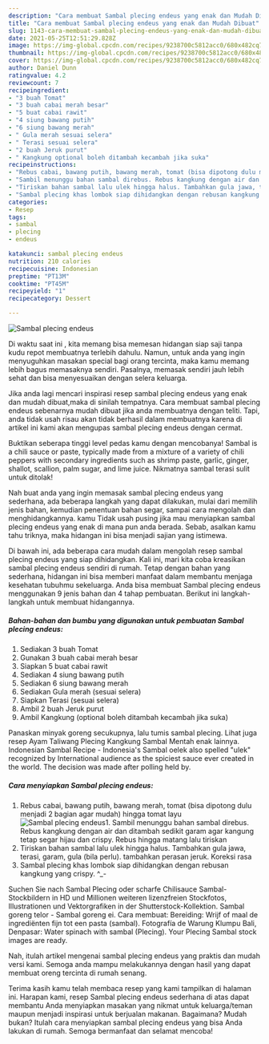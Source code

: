 ```yaml
---
description: "Cara membuat Sambal plecing endeus yang enak dan Mudah Dibuat"
title: "Cara membuat Sambal plecing endeus yang enak dan Mudah Dibuat"
slug: 1143-cara-membuat-sambal-plecing-endeus-yang-enak-dan-mudah-dibuat
date: 2021-05-25T12:51:29.828Z
image: https://img-global.cpcdn.com/recipes/9238700c5812acc0/680x482cq70/sambal-plecing-endeus-foto-resep-utama.jpg
thumbnail: https://img-global.cpcdn.com/recipes/9238700c5812acc0/680x482cq70/sambal-plecing-endeus-foto-resep-utama.jpg
cover: https://img-global.cpcdn.com/recipes/9238700c5812acc0/680x482cq70/sambal-plecing-endeus-foto-resep-utama.jpg
author: Daniel Dunn
ratingvalue: 4.2
reviewcount: 7
recipeingredient:
- "3 buah Tomat"
- "3 buah cabai merah besar"
- "5 buat cabai rawit"
- "4 siung bawang putih"
- "6 siung bawang merah"
- " Gula merah sesuai selera"
- " Terasi sesuai selera"
- "2 buah Jeruk purut"
- " Kangkung optional boleh ditambah kecambah jika suka"
recipeinstructions:
- "Rebus cabai, bawang putih, bawang merah, tomat (bisa dipotong dulu menjadi 2 bagian agar mudah) hingga tomat layu"
- "Sambil menunggu bahan sambal direbus. Rebus kangkung dengan air dan ditambah sedikit garam agar kangung tetap segar hijau dan crispy. Rebus hingga matang lalu tiriskan"
- "Tiriskan bahan sambal lalu ulek hingga halus. Tambahkan gula jawa, terasi, garam, gula (bila perlu). tambahkan perasan jeruk. Koreksi rasa"
- "Sambal plecing khas lombok siap dihidangkan dengan rebusan kangkung yang crispy. ^_-"
categories:
- Resep
tags:
- sambal
- plecing
- endeus

katakunci: sambal plecing endeus 
nutrition: 210 calories
recipecuisine: Indonesian
preptime: "PT13M"
cooktime: "PT45M"
recipeyield: "1"
recipecategory: Dessert

---
```



![Sambal plecing endeus](https://img-global.cpcdn.com/recipes/9238700c5812acc0/680x482cq70/sambal-plecing-endeus-foto-resep-utama.jpg)

Di waktu  saat ini , kita memang bisa memesan hidangan siap saji tanpa kudu repot membuatnya terlebih dahulu. Namun, untuk anda yang ingin menyuguhkan masakan special bagi orang tercinta, maka kamu memang lebih bagus memasaknya sendiri. Pasalnya, memasak sendiri jauh lebih sehat dan bisa menyesuaikan dengan selera keluarga.

Jika anda lagi mencari inspirasi resep sambal plecing endeus yang enak dan mudah dibuat,maka di sinilah tempatnya. Cara membuat sambal plecing endeus  sebenarnya mudah dibuat jika anda membuatnya dengan teliti. Tapi, anda tidak usah risau akan tidak berhasil dalam membuatnya 
karena di artikel ini kami akan mengupas sambal plecing endeus dengan cermat.  

Buktikan seberapa tinggi level pedas kamu dengan mencobanya! Sambal is a chili sauce or paste, typically made from a mixture of a variety of chili peppers with secondary ingredients such as shrimp paste, garlic, ginger, shallot, scallion, palm sugar, and lime juice. Nikmatnya sambal terasi sulit untuk ditolak!

Nah buat anda yang ingin memasak sambal plecing endeus yang sederhana, ada beberapa langkah yang dapat dilakukan, mulai dari memilih jenis bahan, kemudian penentuan bahan segar, sampai cara mengolah dan menghidangkannya. kamu Tidak usah pusing jika mau menyiapkan sambal plecing endeus yang enak di mana pun anda berada. Sebab, asalkan kamu  tahu triknya, maka hidangan ini bisa menjadi sajian yang istimewa.

Di bawah ini, ada beberapa cara mudah dalam mengolah resep sambal plecing endeus yang siap dihidangkan. Kali ini, mari kita coba kreasikan sambal plecing endeus sendiri di rumah. Tetap dengan bahan yang sederhana, hidangan ini bisa memberi manfaat dalam membantu menjaga kesehatan tubuhmu sekeluarga. Anda bisa membuat Sambal plecing endeus menggunakan 9 jenis bahan dan 4 tahap pembuatan. Berikut ini langkah-langkah untuk membuat hidangannya.

<!--inarticleads1-->

##### Bahan-bahan dan bumbu yang digunakan untuk pembuatan Sambal plecing endeus:

1. Sediakan 3 buah Tomat
1. Gunakan 3 buah cabai merah besar
1. Siapkan 5 buat cabai rawit
1. Sediakan 4 siung bawang putih
1. Sediakan 6 siung bawang merah
1. Sediakan  Gula merah (sesuai selera)
1. Siapkan  Terasi (sesuai selera)
1. Ambil 2 buah Jeruk purut
1. Ambil  Kangkung (optional boleh ditambah kecambah jika suka)


Panaskan minyak goreng secukupnya, lalu tumis sambal plecing. Lihat juga resep Ayam Taliwang Plecing Kangkung Sambal Mentah enak lainnya. Indonesian Sambal Recipe - Indonesia&#39;s Sambal oelek also spelled &#34;ulek&#34; recognized by International audience as the spiciest sauce ever created in the world. The decision was made after polling held by. 

<!--inarticleads2-->

##### Cara menyiapkan Sambal plecing endeus:

1. Rebus cabai, bawang putih, bawang merah, tomat (bisa dipotong dulu menjadi 2 bagian agar mudah) hingga tomat layu
<img src="https://img-global.cpcdn.com/steps/f19f9c2448610e35/160x128cq70/sambal-plecing-endeus-langkah-memasak-1-foto.jpg" alt="Sambal plecing endeus">1. Sambil menunggu bahan sambal direbus. Rebus kangkung dengan air dan ditambah sedikit garam agar kangung tetap segar hijau dan crispy. Rebus hingga matang lalu tiriskan
1. Tiriskan bahan sambal lalu ulek hingga halus. Tambahkan gula jawa, terasi, garam, gula (bila perlu). tambahkan perasan jeruk. Koreksi rasa
1. Sambal plecing khas lombok siap dihidangkan dengan rebusan kangkung yang crispy. ^_-


Suchen Sie nach Sambal Plecing oder scharfe Chilisauce Sambal-Stockbildern in HD und Millionen weiteren lizenzfreien Stockfotos, Illustrationen und Vektorgrafiken in der Shutterstock-Kollektion. Sambal goreng telor - Sambal goreng ei. Cara membuat: Bereiding: Wrijf of maal de ingrediënten fijn tot een pasta (sambal). Fotografía de Warung Klumpu Bali, Denpasar: Water spinach with sambal (Plecing). Your Plecing Sambal stock images are ready. 

Nah, itulah artikel mengenai  sambal plecing endeus  yang praktis dan mudah versi kami. Semoga anda mampu melakukannya dengan hasil yang dapat membuat oreng tercinta di rumah senang. 

Terima kasih kamu telah membaca resep yang kami tampilkan di halaman ini. Harapan kami, resep  Sambal plecing endeus sederhana di atas dapat membantu Anda menyiapkan masakan yang nikmat untuk keluarga/teman maupun menjadi inspirasi untuk berjualan makanan. Bagaimana? Mudah bukan? Itulah cara menyiapkan sambal plecing endeus yang bisa Anda lakukan di rumah. Semoga bermanfaat dan selamat mencoba!

